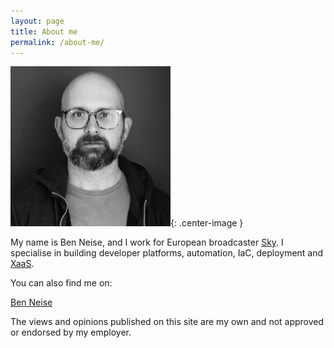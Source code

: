 ```yaml
---
layout: page
title: About me
permalink: /about-me/
---
```

![jenkins](/assets/ben_profile_pic.jpg){: .center-image }

My name is Ben Neise, and I work for European broadcaster [Sky](https://www.skygroup.sky/). I specialise in building developer platforms, automation, IaC, deployment and [XaaS](http://simple.wikipedia.org/wiki/Everything_as_a_service).


You can also find me on:

<div class="badge-base LI-profile-badge" data-locale="en_US" data-size="large" data-theme="light" data-type="HORIZONTAL" data-vanity="benneise" data-version="v1"><a class="badge-base__link LI-simple-link" href="https://uk.linkedin.com/in/benneise?trk=profile-badge">Ben Neise</a></div>
              

The views and opinions published on this site are my own and not approved or endorsed by my employer.